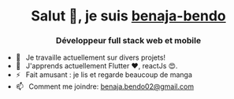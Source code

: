 <h1 align="center"> Salut 👋, je suis <a href="#">benaja-bendo</a></h1>
<h3 align="center">Développeur full stack web et mobile</h3>


- 🔭 &ensp;Je travaille actuellement sur divers projets!
- 🌱 &ensp;J'apprends actuellement Flutter ❤️, reactJs 😍.
- ⚡ &ensp;Fait amusant : je lis et regarde beaucoup de manga
- 📫 &ensp;Comment me joindre: benaja.bendo02@gmail.com
